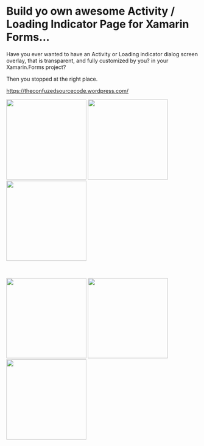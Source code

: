 Build yo own awesome Activity / Loading Indicator Page for Xamarin Forms...
==============

Have you ever wanted to have an Activity or Loading indicator dialog screen overlay, that is transparent, and fully customized by you? in your Xamarin.Forms project?

Then you stopped at the right place.

https://theconfuzedsourcecode.wordpress.com/

<img src="https://github.com/UdaraAlwis/Xamarin-Playground/raw/master/XFLoadingPageService/screenshots/ios preview 1.gif"  width="210" /> <img src="https://github.com/UdaraAlwis/Xamarin-Playground/raw/master/XFLoadingPageService/screenshots/ios preview 2.gif"  width="210" /> <img src="https://github.com/UdaraAlwis/Xamarin-Playground/raw/master/XFLoadingPageService/screenshots/ios preview 3.gif"  width="210" />

<br />

<img src="https://github.com/UdaraAlwis/Xamarin-Playground/raw/master/XFLoadingPageService/screenshots/android preview 1.gif"  width="210" /> <img src="https://github.com/UdaraAlwis/Xamarin-Playground/raw/master/XFLoadingPageService/screenshots/android preview 2.gif"  width="210" /> <img src="https://github.com/UdaraAlwis/Xamarin-Playground/raw/master/XFLoadingPageService/screenshots/android preview 3.gif"  width="210" />
